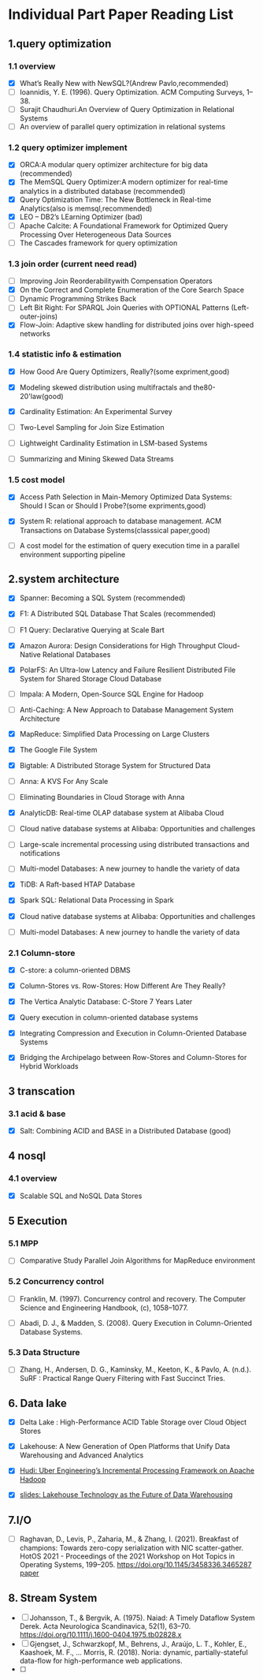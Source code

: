 

# Individual Part Paper Reading List


## 1.query optimization

### 1.1 overview
- [x] What’s Really New with NewSQL?(Andrew Pavlo,recommended)
- [ ] Ioannidis, Y. E. (1996). Query Optimization. ACM Computing Surveys, 1–38.
- [ ] Surajit Chaudhuri.An Overview of Query Optimization in Relational Systems
- [ ] An overview of parallel query optimization in relational systems

### 1.2 query optimizer implement
- [x] ORCA:A modular query optimizer architecture for big data (recommended)
- [x] The MemSQL Query Optimizer:A modern optimizer for real-time analytics in a distributed database (recommended)
- [x] Query Optimization Time: The New Bottleneck in Real-time Analytics(also is memsql,recommended)
- [x] LEO – DB2’s LEarning Optimizer (bad)
- [ ] Apache Calcite: A Foundational Framework for Optimized Query Processing Over Heterogeneous Data Sources
- [ ] The Cascades framework for query optimization

### 1.3 join order (current need read)
- [ ] Improving Join Reorderabilitywith Compensation Operators
- [x] On the Correct and Complete Enumeration of the Core Search Space
- [ ] Dynamic Programming Strikes Back
- [ ] Left Bit Right: For SPARQL Join Queries with OPTIONAL Patterns (Left-outer-joins)
- [x] Flow-Join: Adaptive skew handling for distributed joins over high-speed networks

### 1.4 statistic info & estimation
- [x] How Good Are Query Optimizers, Really?(some expriment,good)
- [x] Modeling skewed distribution using multifractals and the80-20'law(good)
- [x] Cardinality Estimation: An Experimental Survey
- [ ] Two-Level Sampling for Join Size Estimation
- [ ] Lightweight Cardinality Estimation in LSM-based Systems
- [ ] Summarizing and Mining Skewed Data Streams


### 1.5 cost model
- [x] Access Path Selection in Main-Memory Optimized Data Systems: Should I Scan or Should I Probe?(some expriments,good)
- [x] System R: relational approach to database management. ACM Transactions on Database Systems(classsical paper,good)
- [ ] A cost model for the estimation of query execution time in a parallel environment supporting pipeline



## 2.system architecture
- [x] Spanner: Becoming a SQL System (recommended)
- [x] F1: A Distributed SQL Database That Scales (recommended)
- [ ] F1 Query: Declarative Querying at Scale Bart
- [x] Amazon Aurora: Design Considerations for High Throughput Cloud-Native Relational Databases
- [x] PolarFS: An Ultra-low Latency and Failure Resilient Distributed File System for Shared Storage Cloud Database
- [ ] Impala: A Modern, Open-Source SQL Engine for Hadoop
- [ ] Anti-Caching: A New Approach to Database Management System Architecture
- [x] MapReduce: Simplified Data Processing on Large Clusters 
- [x] The Google File System
- [x] Bigtable: A Distributed Storage System for Structured Data
- [ ] Anna: A KVS For Any Scale
- [ ] Eliminating Boundaries in Cloud Storage with Anna
- [x] AnalyticDB: Real-time OLAP database system at Alibaba Cloud
- [ ] Cloud native database systems at Alibaba: Opportunities and challenges
- [ ] Large-scale incremental processing using distributed transactions and notifications
- [ ] Multi-model Databases: A new journey to handle the variety of data
- [x] TiDB: A Raft-based HTAP Database
- [x] Spark SQL: Relational Data Processing in Spark
- [x] Cloud native database systems at Alibaba: Opportunities and challenges
- [ ] Multi-model Databases: A new journey to handle the variety of data



### 2.1 Column-store

- [x] C-store: a column-oriented DBMS
- [x] Column-Stores vs. Row-Stores: How Different Are They Really?
- [x] The Vertica Analytic Database: C-Store 7 Years Later
- [x] Query execution in column-oriented database systems
- [x] Integrating Compression and Execution in Column-Oriented Database Systems 
- [x] Bridging the Archipelago between Row-Stores and Column-Stores for Hybrid Workloads



## 3 transcation

### 3.1 acid & base
- [x] Salt: Combining ACID and BASE in a Distributed Database (good)




## 4 nosql

### 4.1 overview
- [x] Scalable SQL and NoSQL Data Stores



## 5 Execution

### 5.1 MPP

- [ ] Comparative Study Parallel Join Algorithms for MapReduce environment



### 5.2 Concurrency control

- [ ] Franklin, M. (1997). Concurrency control and recovery. The Computer Science and Engineering Handbook, (c), 1058–1077. 
- [ ] Abadi, D. J., & Madden, S. (2008). Query Execution in Column-Oriented Database Systems.



### 5.3 Data Structure

- [ ] Zhang, H., Andersen, D. G., Kaminsky, M., Keeton, K., & Pavlo, A. (n.d.). SuRF : Practical Range Query Filtering with Fast Succinct Tries.



## 6. Data lake

- [x] Delta Lake : High-Performance ACID Table Storage over Cloud Object Stores
- [x] Lakehouse: A New Generation of Open Platforms that Unify Data Warehousing and Advanced Analytics
- [x] [Hudi: Uber Engineering’s Incremental Processing Framework on Apache Hadoop](https://eng.uber.com/hoodie/)
- [x] [slides: Lakehouse Technology as the Future of Data Warehousing](http://web.stanford.edu/class/cs245/slides/LakehouseGuestTalk.pdf)



## 7.I/O

- [ ] Raghavan, D., Levis, P., Zaharia, M., & Zhang, I. (2021). Breakfast of champions: Towards zero-copy serialization with NIC scatter-gather. HotOS 2021 - Proceedings of the 2021 Workshop on Hot Topics in Operating Systems, 199–205. https://doi.org/10.1145/3458336.3465287 [paper](https://cs.stanford.edu/~matei/papers/2021/hotos_serialization.pdf)



## 8. Stream System

- [ ] Johansson, T., & Bergvik, A. (1975). Naiad: A Timely Dataflow System Derek. Acta Neurologica Scandinavica, 52(1), 63–70. https://doi.org/10.1111/j.1600-0404.1975.tb02828.x
- [ ] Gjengset, J., Schwarzkopf, M., Behrens, J., Araújo, L. T., Kohler, E., Kaashoek, M. F., … Morris, R. (2018). Noria: dynamic, partially-stateful data-flow for high-performance web applications.
- [ ] 
